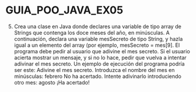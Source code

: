 # GUIA_POO_JAVA_EX05
5. Crea una clase en Java donde declares una variable de tipo array de Strings que contenga 
los doce meses del año, en minúsculas. A continuación, declara una variable mesSecreto 
de tipo String, y hazla igual a un elemento del array (por ejemplo, mesSecreto = mes[9]. El 
programa debe pedir al usuario que adivine el mes secreto. Si el usuario acierta mostrar 
un mensaje, y si no lo hace, pedir que vuelva a intentar adivinar el mes secreto. Un 
ejemplo de ejecución del programa podría ser este:
Adivine el mes secreto. Introduzca el nombre del mes en minúsculas: febrero
No ha acertado. Intente adivinarlo introduciendo otro mes: agosto
¡Ha acertado!
